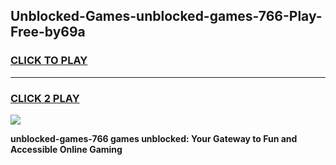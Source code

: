 
## Unblocked-Games-unblocked-games-766-Play-Free-by69a
<h3>
<a href="https://premium76.site?title=unblocked-games-766&ref=15A">CLICK TO PLAY</a></h3>
<hr>

<h3>
<a href="https://premium76.site?title=unblocked-games-766&ref=15A">CLICK 2 PLAY</a>
  
</h3>

<a href="https://premium76.site?title=unblocked-games-766&ref=15A"><img src="https://clearcache.store/games.png"></a>


**unblocked-games-766 games unblocked: Your Gateway to Fun and Accessible Online Gaming**
